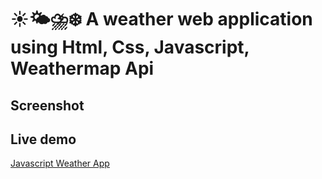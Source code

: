 # ☀️🌤⛈❄️ A weather web application using Html, Css, Javascript, Weathermap Api

## Screenshot




## Live demo
[Javascript Weather App](https://github.com/Escurel-Mae25/MyWeatherApp.com.git/)
